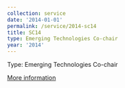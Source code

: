 ```yaml
---
collection: service
date: '2014-01-01'
permalink: /service/2014-sc14
title: SC14
type: Emerging Technologies Co-chair
year: '2014'
---
```


Type: Emerging Technologies Co-chair

[More information](http://sc14.supercomputing.org/)
